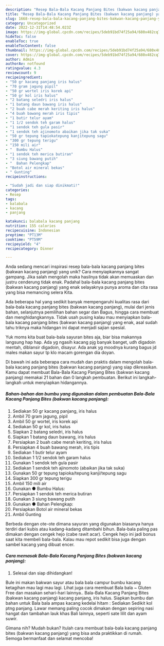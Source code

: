 ```yaml
---
description: "Resep Bala-Bala Kacang Panjang Bites (bakwan kacang panjang) yang Enak"
title: "Resep Bala-Bala Kacang Panjang Bites (bakwan kacang panjang) yang Enak"
slug: 1668-resep-bala-bala-kacang-panjang-bites-bakwan-kacang-panjang-yang-enak
category: Uncategorized
date: 2022-12-31T14:48:54.023Z
image: https://img-global.cpcdn.com/recipes/5deb91bd74f25a94/680x482cq70/bala-bala-kacang-panjang-bites-bakwan-kacang-panjang-foto-resep-utama.jpg
hideToc: false
enableToc: true
enableTocContent: false
thumbnail: https://img-global.cpcdn.com/recipes/5deb91bd74f25a94/680x482cq70/bala-bala-kacang-panjang-bites-bakwan-kacang-panjang-foto-resep-utama.jpg
cover: https://img-global.cpcdn.com/recipes/5deb91bd74f25a94/680x482cq70/bala-bala-kacang-panjang-bites-bakwan-kacang-panjang-foto-resep-utama.jpg
author: Admin
authorAv: notfound
ratingvalue: 4.3
reviewcount: 9
recipeingredient:
- "50 gr kacang panjang iris halus"
- "70 gram jagung pipil"
- "50 gr wortel iris korek api"
- "50 gr kol iris halus"
- "2 batang seledri iris halus"
- "1 batang daun bawang iris halus"
- "2 buah cabe merah keriting iris halus"
- "4 buah bawang merah iris tipis"
- "1 butir telur ayam"
- "1 1/2 sendok teh garam halus"
- "1 sendok teh gula pasir"
- "1 sendok teh ajinomoto abaikan jika tak suka"
- "50 gr tepung tapiokatepung kanjitepung sagu"
- "300 gr tepung terigu"
- "150 mili air"
- "  Bumbu Halus"
- "1 sendok teh merica butiran"
- "3 siung bawang putih"
- "  Bahan Pelengkap"
- "Botol air mineral bekas"
- " Gunting"
recipeinstructions:

- "Sudah jadi dan siap dinikmati!"
categories:
- Resep
tags:
- balabala
- kacang
- panjang

katakunci: balabala kacang panjang 
nutrition: 155 calories
recipecuisine: Indonesian
preptime: "PT13M"
cooktime: "PT59M"
recipeyield: "4"
recipecategory: Dinner

---
```





Anda sedang mencari inspirasi resep bala-bala kacang panjang bites (bakwan kacang panjang) yang unik? Cara menyiapkannya sangat gampang. Jika salah mengolah maka hasilnya tidak akan memuaskan dan justru cenderung tidak enak. Padahal bala-bala kacang panjang bites (bakwan kacang panjang) yang enak selayaknya punya aroma dan cita rasa yang bisa memancing selera Kita.





Ada beberapa hal yang sedikit banyak mempengaruhi kualitas rasa dari bala-bala kacang panjang bites (bakwan kacang panjang), mulai dari jenis bahan, selanjutnya pemilihan bahan segar dan Bagus, hingga cara membuat dan menghidangkannya. Tidak usah pusing kalau mau menyiapkan bala-bala kacang panjang bites (bakwan kacang panjang) yang enak,      asal sudah tahu triknya maka hidangan ini dapat menjadi sajian spesial.














Yuk moms kita buat bala-bala sayuran bites aja, biar bisa makannya langsung hap hap. Ada yg ngasih kacang pjg banyak banget, udh digadoin mentah, diblansir digadoin, disayur. Ada anak yg moodnya kurang bagus jd males makan sayur tp klo macam gorengan dia doyan.






Di bawah ini ada beberapa cara mudah dan praktis dalam mengolah bala-bala kacang panjang bites (bakwan kacang panjang) yang siap dikreasikan. Kamu dapat membuat Bala-Bala Kacang Panjang Bites (bakwan kacang panjang) memakai 21 bahan dan 0 langkah pembuatan. Berikut ini langkah-langkah untuk menyiapkan hidangannya.

<!--inarticleads1-->

##### Bahan-bahan dan bumbu yang digunakan dalam pembuatan Bala-Bala Kacang Panjang Bites (bakwan kacang panjang):

1. Sediakan 50 gr kacang panjang, iris halus
1. Ambil 70 gram jagung, pipil
1. Ambil 50 gr wortel, iris korek api
1. Sediakan 50 gr kol, iris halus
1. Siapkan 2 batang seledri, iris halus
1. Siapkan 1 batang daun bawang, iris halus
1. Persiapkan 2 buah cabe merah keriting, iris halus
1. Persiapkan 4 buah bawang merah, iris tipis
1. Sediakan 1 butir telur ayam
1. Sediakan 1 1/2 sendok teh garam halus
1. Gunakan 1 sendok teh gula pasir
1. Sediakan 1 sendok teh ajinomoto (abaikan jika tak suka)
1. Gunakan 50 gr tepung tapioka/tepung kanji/tepung sagu
1. Siapkan 300 gr tepung terigu
1. Ambil 150 mili air
1. Gunakan  ● Bumbu Halus:
1. Persiapkan 1 sendok teh merica butiran
1. Gunakan 3 siung bawang putih
1. Gunakan  ● Bahan Pelengkap:
1. Persiapkan Botol air mineral bekas
1. Ambil  Gunting


Berbeda dengan ote-ote dimana sayuran yang digunakan biasanya hanya terdiri dari kubis atau kadang-kadang ditambahi bihun. Bala-bala paling pas dimakan dengan cengek hejo (cabe rawit acar). Cengek hejo ini jadi bonus saat kita membeli bala-bala. Kalau mau repot sedikit bisa juga dengan sambel kacang yang dibuat encer. 

<!--inarticleads2-->

##### Cara memasak Bala-Bala Kacang Panjang Bites (bakwan kacang panjang):


1. Selesai dan siap dihidangkan!

Bule ini makan bakwan sayur atau bala bala campur bumbu kacang ketagihan mau lagi mau lagi. Lihat juga cara membuat Bala bala ~ Gluten Free dan masakan sehari-hari lainnya.. Bala-Bala Kacang Panjang Bites (bakwan kacang panjang) kacang panjang, iris halus. Siapkan bumbu dan bahan untuk Bala bala ampas kacang kedelai hitam : Sediakan Sedikit kol ptng panjang. Lawar memang paling cocok dimakan dengan sepiring nasi hangat dan tambahan lauk khas Bali lainnya, seperti sate lilit dan ayam suwir. 

Gimana nih? Mudah bukan? Itulah cara membuat bala-bala kacang panjang bites (bakwan kacang panjang) yang bisa anda praktikkan di rumah. Semoga bermanfaat dan selamat mencoba!
